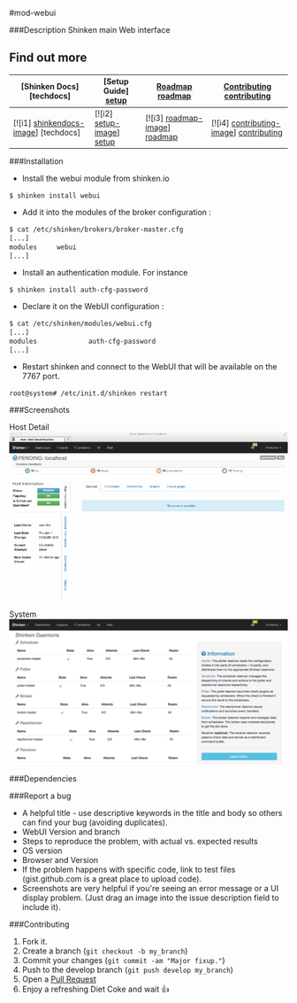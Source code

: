 #mod-webui

###Description
Shinken main Web interface

## Find out more

| **[Shinken Docs] [techdocs]**     | **[Setup Guide] [setup]**     | **[Roadmap] [roadmap]**           | **[Contributing] [contributing]**           |
|-------------------------------------|-------------------------------|-----------------------------------|---------------------------------------------|
| [![i1] [shinkendocs-image]] [techdocs] | [![i2] [setup-image]] [setup] | [![i3] [roadmap-image]] [roadmap] | [![i4] [contributing-image]] [contributing] |


###Installation

* Install the webui module from shinken.io
```
$ shinken install webui
```
* Add it into the modules of the broker configuration :
```
$ cat /etc/shinken/brokers/broker-master.cfg
[...]
modules     webui
[...]
```
* Install an authentication module. For instance 
```
$ shinken install auth-cfg-password
```

* Declare it on the WebUI configuration :
```
$ cat /etc/shinken/modules/webui.cfg
[...]
modules             auth-cfg-password
[...]
```
* Restart shinken and connect to the WebUI that will be available on the 7767 port.
```
root@system# /etc/init.d/shinken restart
```

###Screenshots

Host Detail
![Host Detail](doc/animated.31005.gif)

System
![System](doc/ShinkenWebUISystem.png)

###Dependencies


###Report a bug
* A helpful title - use descriptive keywords in the title and body so others can find your bug (avoiding duplicates).
* WebUI Version and branch
* Steps to reproduce the problem, with actual vs. expected results
* OS version
* Browser and Version
* If the problem happens with specific code, link to test files (gist.github.com is a great place to upload code).
* Screenshots are very helpful if you're seeing an error message or a UI display problem. (Just drag an image into the issue description field to include it).

###Contributing
1. Fork it.
2. Create a branch (`git checkout -b my_branch`)
3. Commit your changes (`git commit -am "Major fixup."`)
4. Push to the develop branch (`git push develop my_branch`)
5. Open a [Pull Request](https://github.com/shinken-monitoring/mod-webui/pulls)
6. Enjoy a refreshing Diet Coke and wait :+1:

[shinkendocs-image]: https://d3i6fms1cm1j0i.cloudfront.net/github/images/techdocs.png
[setup-image]: https://d3i6fms1cm1j0i.cloudfront.net/github/images/setup.png
[roadmap-image]: https://d3i6fms1cm1j0i.cloudfront.net/github/images/roadmap.png
[contributing-image]: https://d3i6fms1cm1j0i.cloudfront.net/github/images/contributing.png

[shinkendocs]: https://shinken.readthedocs.org/en/latest/index.html
[setup]: https://github.com/shinken-monitoring/mod-webui#installation
[roadmap]: https://github.com/shinken-monitoring/mod-webui/blob/master/roadmap.md
[contributing]: https://github.com/shinken-monitoring/mod-webui#contributing
